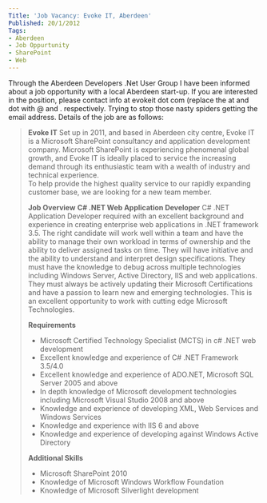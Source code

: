 ```yaml
---
Title: 'Job Vacancy: Evoke IT, Aberdeen'
Published: 20/1/2012
Tags:
- Aberdeen
- Job Oppurtunity
- SharePoint
- Web
---
```


Through the Aberdeen Developers .Net User Group I have been informed about a job opportunity with a local Aberdeen start-up. If you are interested in the position, please contact info at evokeit dot com (replace the at and dot with @ and . respectively. Trying to stop those nasty spiders getting the email address. Details of the job are as follows:

 
> **Evoke IT**
> Set up in 2011, and based in Aberdeen city centre, Evoke IT is a Microsoft SharePoint consultancy and application development company. Microsoft SharePoint is experiencing phenomenal global growth, and Evoke IT is ideally placed to service the increasing demand through its enthusiastic team with a wealth of industry and technical experience.        
> To help provide the highest quality service to our rapidly expanding customer base, we are looking for a new team member.
> 
> **Job Overview**
> **C# .NET Web Application Developer**
> C# .NET Application Developer required with an excellent background and experience in creating enterprise web applications in .NET framework 3.5.
> The right candidate will work well within a team and have the ability to manage their own workload in terms of ownership and the ability to deliver assigned tasks on time. 
> They will have initiative and the ability to understand and interpret design specifications.
> They must have the knowledge to debug across multiple technologies including Windows Server, Active Directory, IIS and web applications.
> They must always be actively updating their Microsoft Certifications and have a passion to learn new and emerging technologies.
> This is an excellent opportunity to work with cutting edge Microsoft Technologies.
>
> **Requirements**
>   * Microsoft Certified Technology Specialist (MCTS) in c# .NET web development 
>   * Excellent knowledge and experience of C# .NET Framework 3.5/4.0 
>   * Excellent knowledge and experience of ADO.NET, Microsoft SQL Server 2005 and above 
>   * In depth knowledge of Microsoft development technologies including Microsoft Visual Studio 2008 and above 
>   * Knowledge and experience of developing XML, Web Services and Windows Services 
>   * Knowledge and experience with IIS 6 and above 
>   * Knowledge and experience of developing against Windows Active Directory 
> 
> **Additional Skills**
>   * Microsoft SharePoint 2010 
>   * Knowledge of Microsoft Windows Workflow Foundation 
>   * Knowledge of Microsoft Silverlight development 
